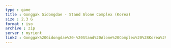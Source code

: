 ```yaml
---
type : game
title : Gonggak Gidongdae - Stand Alone Complex (Korea)
size : 2.3 G
format : iso
archive : zip
server : myrient
link2 : Gonggak%20Gidongdae%20-%20Stand%20Alone%20Complex%20%28Korea%29
---
```

